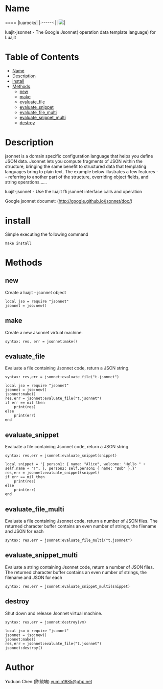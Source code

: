 # Name
====
|luarocks|
|:------:|
|[![](https://img.shields.io/badge/luarocks-0.1--1-blue.svg)](https://luarocks.org/modules/chenyuduan/jsonnet)|

luajit-jsonnet - The Google Jsonnet( operation data template language) for Luajit


Table of Contents
=================

* [Name](#name)
* [Description](#description)
* [install](#install)
* [Methods](#methods)
	 * [new](#new)
	 * [make](#make)
	 * [evaluate_file](#evaluate_file)
	 * [evaluate_snippet](#evaluate_snippet)
	 * [evaluate_file_multi](#evaluate_file_multi)
	 * [evaluate_snippet_multi](#evaluate_snippet_multi)
	 * [destroy](#destroy)

Description
===========


jsonnet is a domain specific configuration language that helps you define JSON data. Jsonnet lets you compute fragments of JSON within the structure, bringing the same benefit to structured data that templating languages bring to plain text. The example below illustrates a few features -- referring to another part of the structure, overriding object fields, and string operations......

luajit-jsonnet - Use the luajit ffi jsonnet interface calls and operation

Google jsonnet documet: (http://google.github.io/jsonnet/doc/)

install
===========
Simple executing the following command

```
make install

```

Methods
=======

new
---
Create a luajit - jsonnet object

```
local jso = require "jsonnet"
jsonnet = jso:new()

```
make
---
Create a new Jsonnet virtual machine.

```
syntax: res, err = jsonnet:make()
```
evaluate_file
---
Evaluate a file containing Jsonnet code, return a JSON string.

```
syntax: res,err = jsonnet:evaluate_file("t.jsonnet")
```
```
local jso = require "jsonnet"
jsonnet = jso:new()
jsonnet:make()
res,err = jsonnet:evaluate_file("t.jsonnet")
if err == nil then
	print(res)
else
	print(err)
end
```
evaluate_snippet
---
Evaluate a file containing Jsonnet code, return a JSON string.

```
syntax: res,err = jsonnet:evaluate_snippet(snippet)
```

```
local snippet = '{ person1: { name: "Alice", welcome: "Hello " + self.name + "!", }, person2: self.person1 { name: "Bob" },}'
res,err = jsonnet:evaluate_snippet(snippet)
if err == nil then
	print(res)
else
	print(err)
end
```

evaluate_file_multi
---
Evaluate a file containing Jsonnet code, return a number of JSON files.  The returned character buffer contains an even number of strings, the filename and JSON for each

```
syntax: res,err = jsonnet:evaluate_file_multi("t.jsonnet")
```


evaluate_snippet_multi
---
Evaluate a string containing Jsonnet code, return a number of JSON files. The returned character buffer contains an even number of strings, the filename and JSON for each 

```
syntax: res,err = jsonnet:evaluate_snippet_multi(snippet)
```


destroy
---
Shut down and release  Jsonnet virtual machine. 

```
syntax: res,err = jsonnet:destroy(vm)
```

```
local jso = require "jsonnet"
jsonnet = jso:new()
jsonnet:make()
res,err = jsonnet:evaluate_file("t.jsonnet")
jsonnet:destroy()
```

Author
======

Yuduan Chen (陈毓端) <yumin1985@php.net> 
